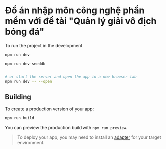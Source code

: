 # Đồ án nhập môn công nghệ phần mềm với đề tài "Quản lý giải vô địch bóng đá"

To run the project in the development

```bash
npm run dev

npm run dev-seeddb


# or start the server and open the app in a new browser tab
npm run dev -- --open
```

## Building

To create a production version of your app:

```bash
npm run build
```

You can preview the production build with `npm run preview`.

> To deploy your app, you may need to install an [adapter](https://svelte.dev/docs/kit/adapters) for your target environment.
